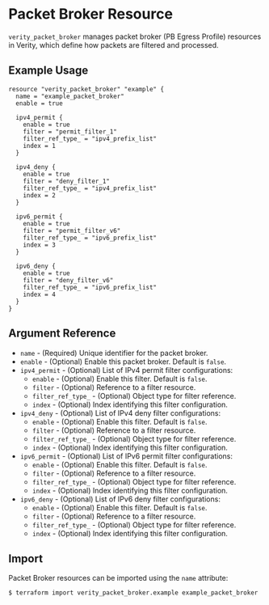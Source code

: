 # Packet Broker Resource

`verity_packet_broker` manages packet broker (PB Egress Profile) resources in Verity, which define how packets are filtered and processed.

## Example Usage

```hcl
resource "verity_packet_broker" "example" {
  name = "example_packet_broker"
  enable = true
  
  ipv4_permit {
    enable = true
    filter = "permit_filter_1"
    filter_ref_type_ = "ipv4_prefix_list"
    index = 1
  }
  
  ipv4_deny {
    enable = true
    filter = "deny_filter_1"
    filter_ref_type_ = "ipv4_prefix_list"
    index = 2
  }
  
  ipv6_permit {
    enable = true
    filter = "permit_filter_v6"
    filter_ref_type_ = "ipv6_prefix_list"
    index = 3
  }
  
  ipv6_deny {
    enable = true
    filter = "deny_filter_v6"
    filter_ref_type_ = "ipv6_prefix_list"
    index = 4
  }
}
```

## Argument Reference

* `name` - (Required) Unique identifier for the packet broker.
* `enable` - (Optional) Enable this packet broker. Default is `false`.
* `ipv4_permit` - (Optional) List of IPv4 permit filter configurations:
  * `enable` - (Optional) Enable this filter. Default is `false`.
  * `filter` - (Optional) Reference to a filter resource.
  * `filter_ref_type_` - (Optional) Object type for filter reference.
  * `index` - (Optional) Index identifying this filter configuration.
* `ipv4_deny` - (Optional) List of IPv4 deny filter configurations:
  * `enable` - (Optional) Enable this filter. Default is `false`.
  * `filter` - (Optional) Reference to a filter resource.
  * `filter_ref_type_` - (Optional) Object type for filter reference.
  * `index` - (Optional) Index identifying this filter configuration.
* `ipv6_permit` - (Optional) List of IPv6 permit filter configurations:
  * `enable` - (Optional) Enable this filter. Default is `false`.
  * `filter` - (Optional) Reference to a filter resource.
  * `filter_ref_type_` - (Optional) Object type for filter reference.
  * `index` - (Optional) Index identifying this filter configuration.
* `ipv6_deny` - (Optional) List of IPv6 deny filter configurations:
  * `enable` - (Optional) Enable this filter. Default is `false`.
  * `filter` - (Optional) Reference to a filter resource.
  * `filter_ref_type_` - (Optional) Object type for filter reference.
  * `index` - (Optional) Index identifying this filter configuration.

## Import

Packet Broker resources can be imported using the `name` attribute:

```
$ terraform import verity_packet_broker.example example_packet_broker
```
